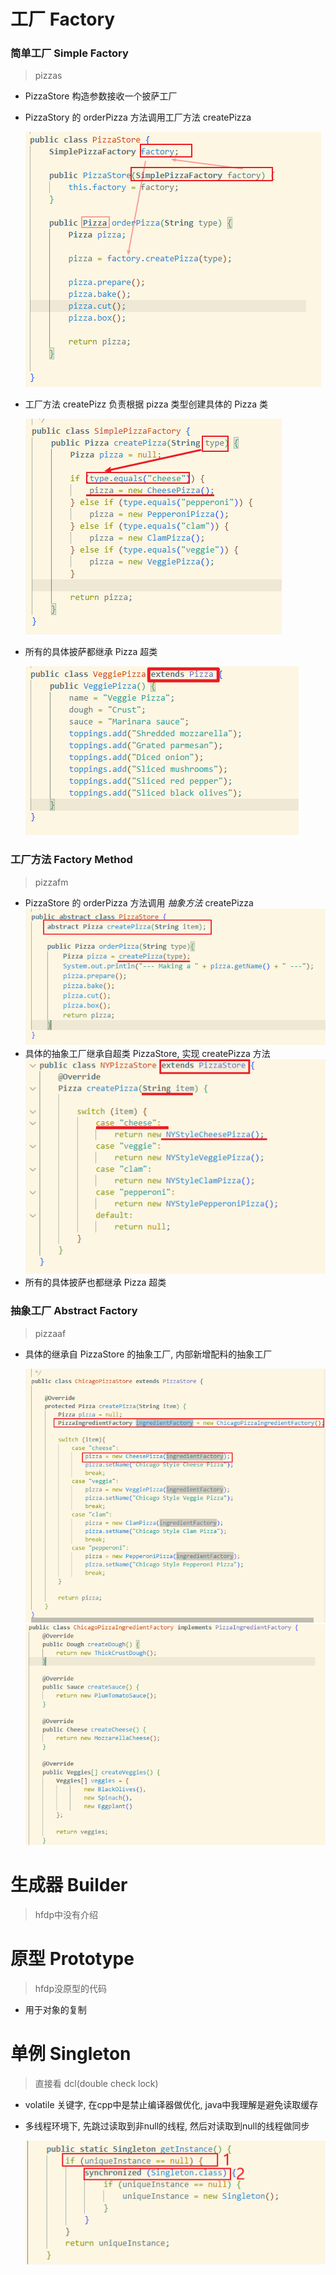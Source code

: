 # 工厂 Factory

### 简单工厂 Simple Factory
> pizzas
- PizzaStore 构造参数接收一个披萨工厂
- PizzaStory 的 orderPizza 方法调用工厂方法 createPizza

    ![alt text](image/创建/image-1.png)

- 工厂方法 createPizz 负责根据 pizza 类型创建具体的 Pizza 类

    ![alt text](image/创建/image-2.png)

- 所有的具体披萨都继承 Pizza 超类

    ![alt text](image/创建/image-3.png)

### 工厂方法 Factory Method
> pizzafm
- PizzaStore 的 orderPizza 方法调用 *抽象方法*  createPizza
    ![alt text](image/创建/image-4.png)
- 具体的抽象工厂继承自超类 PizzaStore, 实现 createPizza 方法
    ![alt text](image/创建/image-5.png)
- 所有的具体披萨也都继承 Pizza 超类

### 抽象工厂 Abstract Factory
> pizzaaf
- 具体的继承自 PizzaStore 的抽象工厂, 内部新增配料的抽象工厂

    ![alt text](image/创建/image-6.png)
    ![alt text](image/创建/image-7.png)

# 生成器 Builder
> hfdp中没有介绍



# 原型 Prototype
> hfdp没原型的代码
- 用于对象的复制

# 单例 Singleton
> 直接看 dcl(double check lock)
- volatile 关键字, 在cpp中是禁止编译器做优化, java中我理解是避免读取缓存
- 多线程环境下, 先跳过读取到非null的线程, 然后对读取到null的线程做同步

    ![alt text](image/创建/image-8.png)
